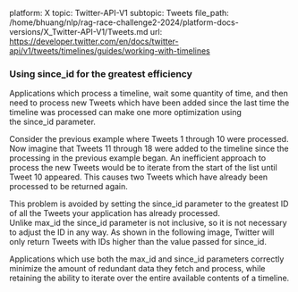 platform: X
topic: Twitter-API-V1
subtopic: Tweets
file_path: /home/bhuang/nlp/rag-race-challenge2-2024/platform-docs-versions/X_Twitter-API-V1/Tweets.md
url: https://developer.twitter.com/en/docs/twitter-api/v1/tweets/timelines/guides/working-with-timelines


### Using since\_id for the greatest efficiency

Applications which process a timeline, wait some quantity of time, and then need to process new Tweets which have been added since the last time the timeline was processed can make one more optimization using the since\_id parameter.

Consider the previous example where Tweets 1 through 10 were processed. Now imagine that Tweets 11 through 18 were added to the timeline since the processing in the previous example began. An inefficient approach to process the new Tweets would be to iterate from the start of the list until Tweet 10 appeared. This causes two Tweets which have already been processed to be returned again.

This problem is avoided by setting the since\_id parameter to the greatest ID of all the Tweets your application has already processed. Unlike max\_id the since\_id parameter is not inclusive, so it is not necessary to adjust the ID in any way. As shown in the following image, Twitter will only return Tweets with IDs higher than the value passed for since\_id.

Applications which use both the max\_id and since\_id parameters correctly minimize the amount of redundant data they fetch and process, while retaining the ability to iterate over the entire available contents of a timeline.